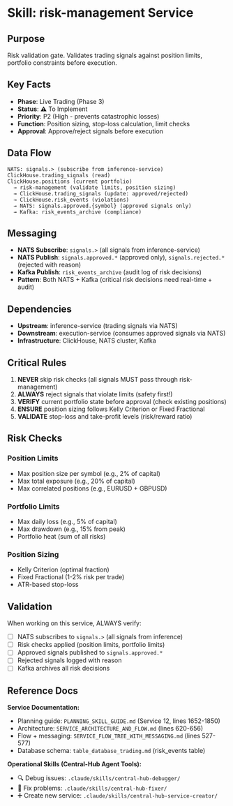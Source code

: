 # Skill: risk-management Service

## Purpose
Risk validation gate. Validates trading signals against position limits, portfolio constraints before execution.

## Key Facts
- **Phase**: Live Trading (Phase 3)
- **Status**: ⚠️ To Implement
- **Priority**: P2 (High - prevents catastrophic losses)
- **Function**: Position sizing, stop-loss calculation, limit checks
- **Approval**: Approve/reject signals before execution

## Data Flow
```
NATS: signals.> (subscribe from inference-service)
ClickHouse.trading_signals (read)
ClickHouse.positions (current portfolio)
  → risk-management (validate limits, position sizing)
  → ClickHouse.trading_signals (update: approved/rejected)
  → ClickHouse.risk_events (violations)
  → NATS: signals.approved.{symbol} (approved signals only)
  → Kafka: risk_events_archive (compliance)
```

## Messaging
- **NATS Subscribe**: `signals.>` (all signals from inference-service)
- **NATS Publish**: `signals.approved.*` (approved only), `signals.rejected.*` (rejected with reason)
- **Kafka Publish**: `risk_events_archive` (audit log of risk decisions)
- **Pattern**: Both NATS + Kafka (critical risk decisions need real-time + audit)

## Dependencies
- **Upstream**: inference-service (trading signals via NATS)
- **Downstream**: execution-service (consumes approved signals via NATS)
- **Infrastructure**: ClickHouse, NATS cluster, Kafka

## Critical Rules
1. **NEVER** skip risk checks (all signals MUST pass through risk-management)
2. **ALWAYS** reject signals that violate limits (safety first!)
3. **VERIFY** current portfolio state before approval (check existing positions)
4. **ENSURE** position sizing follows Kelly Criterion or Fixed Fractional
5. **VALIDATE** stop-loss and take-profit levels (risk/reward ratio)

## Risk Checks
### Position Limits
- Max position size per symbol (e.g., 2% of capital)
- Max total exposure (e.g., 20% of capital)
- Max correlated positions (e.g., EURUSD + GBPUSD)

### Portfolio Limits
- Max daily loss (e.g., 5% of capital)
- Max drawdown (e.g., 15% from peak)
- Portfolio heat (sum of all risks)

### Position Sizing
- Kelly Criterion (optimal fraction)
- Fixed Fractional (1-2% risk per trade)
- ATR-based stop-loss

## Validation
When working on this service, ALWAYS verify:
- [ ] NATS subscribes to `signals.>` (all signals from inference)
- [ ] Risk checks applied (position limits, portfolio limits)
- [ ] Approved signals published to `signals.approved.*`
- [ ] Rejected signals logged with reason
- [ ] Kafka archives all risk decisions

## Reference Docs

**Service Documentation:**
- Planning guide: `PLANNING_SKILL_GUIDE.md` (Service 12, lines 1652-1850)
- Architecture: `SERVICE_ARCHITECTURE_AND_FLOW.md` (lines 620-656)
- Flow + messaging: `SERVICE_FLOW_TREE_WITH_MESSAGING.md` (lines 527-577)
- Database schema: `table_database_trading.md` (risk_events table)

**Operational Skills (Central-Hub Agent Tools):**
- 🔍 Debug issues: `.claude/skills/central-hub-debugger/`
- 🔧 Fix problems: `.claude/skills/central-hub-fixer/`
- ➕ Create new service: `.claude/skills/central-hub-service-creator/`
